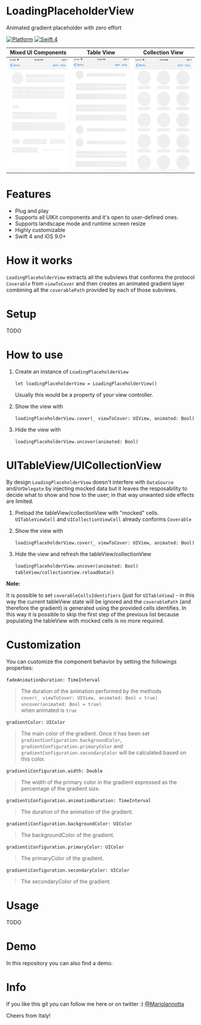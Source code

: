 # LoadingPlaceholderView
Animated gradient placeholder with zero effort

[![Platform](http://img.shields.io/badge/platform-ios-red.svg?style=flat
)](https://developer.apple.com/iphone/index.action)
[![Swift 4](https://img.shields.io/badge/Swift-4-orange.svg?style=flat)](https://developer.apple.com/swift/) 

| Mixed UI Components | Table View | Collection View |
|--|--|--|
|<img src="ReadmeResources/mixedComponents.gif" height="300"/>|<img src="ReadmeResources/tableView.gif" height="300"/>|<img src="ReadmeResources/collectionView.gif" height="300"/>|

# Features
- Plug and play
- Supports all UIKit components and it's open to user-defined ones. 
- Supports landscape mode and runtime screen resize
- Highly customizable
- Swift 4 and iOS 9.0+

# How it works
`LoadingPlaceholderView` extracts all the subviews that conforms the protocol `Coverable` from `viewToCover` and then creates an animated gradient layer combining all the `coverablePath` provided by each of those subviews.

# Setup
TODO

# How to use
1. Create an instance of `LoadingPlaceholderView`

    `let loadingPlaceholderView = LoadingPlaceholderView()`
    
    Usually this would be a property of your view controller.
    
2. Show the view with

    `loadingPlaceholderView.cover(_ viewToCover: UIView, animated: Bool)`
    
3. Hide the view with

    `loadingPlaceholderView.uncover(animated: Bool)`
    
# UITableView/UICollectionView

By design `LoadingPlaceholderView` doesn't interfere with `DataSource` and/or`Delegate` by injecting mocked data but it leaves the resposability to decide what to show and how to the user; in that way unwanted side effects are limited.
 
1. Preload the tableView/collectionView with "mocked" cells.
    `UITableViewCell` and `UICollectionViewCell` already conforms `Coverable`

2. Show the view with
    
    `loadingPlaceholderView.cover(_ viewToCover: UIView, animated: Bool)` 
    
3. Hide the view and refresh the tableView/collectionView
    
    `loadingPlaceholderView.uncover(animated: Bool)`
    `tableView/collectionView.reloadData()`

**Note:**

It is possible to set `coverableCellsIdentifiers` (just for `UITableView`) - in this way the current tableView state will be ignored and the `coverablePath` (and therefore the gradient) is generated using the provided cells identifies. In this way it is possible to skip the first step of the previous list because populating the tableView with mocked cells is no more required.
 
# Customization
You can customize the component behavior by setting the followings properties:

`fadeAnimationDuration: TimeInterval`
>The duration of the animation performed by the methods <br/>
>`cover(_ viewToCover: UIView, animated: Bool = true)`<br/>
>`uncover(animated: Bool = true)`<br/>
> when animated is `true`

`gradientColor: UIColor`
>The main color of the gradient.
>Once it has been set `gradientConfiguration.backgroundColor`, `gradientConfiguration.primaryColor` and `gradientConfiguration.secondaryColor` will be calculated based on this color.

`gradientiConfiguration.width: Double`
> The width of the primary color in the gradient expressed as the percentage of the gradient size.

`gradientiConfiguration.animationDuration: TimeInterval`
>The duration of the animation of the gradient.

`gradientiConfiguration.backgroundColor: UIColor`
>The backgroundColor of the gradient.

`gradientiConfiguration.primaryColor: UIColor`
>The primaryColor of the gradient.

`gradientiConfiguration.secondaryColor: UIColor`
>The secondaryColor of the gradient.

# Usage
TODO

# Demo
In this repository you can also find a demo.

# Info
If you like this git you can follow me here or on twitter :) [@MarioIannotta](http://www.twitter.com/marioiannotta)

Cheers from Italy!

